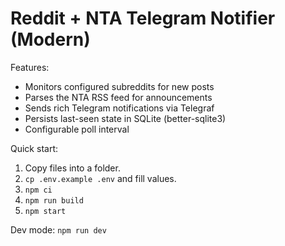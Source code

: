 # Reddit + NTA Telegram Notifier (Modern)

Features:
- Monitors configured subreddits for new posts
- Parses the NTA RSS feed for announcements
- Sends rich Telegram notifications via Telegraf
- Persists last-seen state in SQLite (better-sqlite3)
- Configurable poll interval

Quick start:
1. Copy files into a folder.
2. `cp .env.example .env` and fill values.
3. `npm ci`
4. `npm run build`
5. `npm start`

Dev mode: `npm run dev`